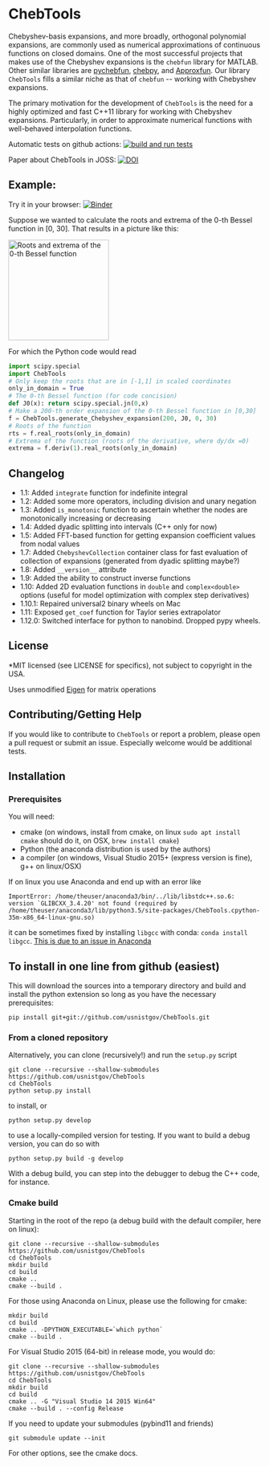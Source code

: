 # ChebTools

Chebyshev-basis expansions, and more broadly, orthogonal polynomial expansions, are commonly used as numerical approximations of continuous functions on closed domains.   One of the most successful projects that makes use of the Chebyshev expansions is the ``chebfun`` library for MATLAB.  Other similar libraries are [pychebfun](https://github.com/pychebfun), [chebpy](https://github.com/chebpy/chebpy), and [Approxfun](https://github.om/JuliaApproximation/ApproxFun.jl). Our library ``ChebTools`` fills a similar niche as that of ``chebfun`` -- working with Chebyshev expansions.

The primary motivation for the development of ``ChebTools`` is the need for a highly optimized and fast C++11 library for working with Chebyshev expansions.  Particularly, in order to approximate numerical functions with well-behaved interpolation functions.

Automatic tests on github actions: [![build and run tests](https://github.com/usnistgov/ChebTools/actions/workflows/runcatch.yml/badge.svg)](https://github.com/usnistgov/ChebTools/actions/workflows/runcatch.yml)

Paper about ChebTools in JOSS: [![DOI](http://joss.theoj.org/papers/10.21105/joss.00569/status.svg)](https://doi.org/10.21105/joss.00569)

## Example:

Try it in your browser: [![Binder](https://mybinder.org/badge.svg)](https://mybinder.org/v2/gh/usnistgov/ChebTools/master)

Suppose we wanted to calculate the roots and extrema of the 0-th Bessel function in [0, 30].  That results in a picture like this:

<img src="JOSS/Bessel.png" alt="Roots and extrema of the 0-th Bessel function" style="width: 200px;"/>

For which the Python code would read
``` python
import scipy.special
import ChebTools
# Only keep the roots that are in [-1,1] in scaled coordinates
only_in_domain = True
# The 0-th Bessel function (for code concision)
def J0(x): return scipy.special.jn(0,x)
# Make a 200-th order expansion of the 0-th Bessel function in [0,30]
f = ChebTools.generate_Chebyshev_expansion(200, J0, 0, 30)
# Roots of the function
rts = f.real_roots(only_in_domain)
# Extrema of the function (roots of the derivative, where dy/dx =0)
extrema = f.deriv(1).real_roots(only_in_domain)
```

## Changelog

* 1.1: Added ``integrate`` function for indefinite integral
* 1.2: Added some more operators, including division and unary negation
* 1.3: Added ``is_monotonic`` function to ascertain whether the nodes are monotonically increasing or decreasing
* 1.4: Added dyadic splitting into intervals (C++ only for now)
* 1.5: Added FFT-based function for getting expansion coefficient values from nodal values
* 1.7: Added ``ChebyshevCollection`` container class for fast evaluation of collection of expansions (generated from dyadic splitting maybe?)
* 1.8: Added ``__version__`` attribute
* 1.9: Added the ability to construct inverse functions
* 1.10: Added 2D evaluation functions in ``double`` and ``complex<double>`` options (useful for model optimization with complex step derivatives)
* 1.10.1: Repaired universal2 binary wheels on Mac
* 1.11: Exposed ``get_coef`` function for Taylor series extrapolator
* 1.12.0: Switched interface for python to nanobind. Dropped pypy wheels. 

## License

*MIT licensed (see LICENSE for specifics), not subject to copyright in the USA.

Uses unmodified [Eigen](https://eigen.tuxfamily.org/dox/) for matrix operations

## Contributing/Getting Help

If you would like to contribute to ``ChebTools`` or report a problem, please open a pull request or submit an issue.  Especially welcome would be additional tests.

## Installation

### Prerequisites

You will need:

* cmake (on windows, install from cmake, on linux ``sudo apt install cmake`` should do it, on OSX, ``brew install cmake``)
* Python (the anaconda distribution is used by the authors)
* a compiler (on windows, Visual Studio 2015+ (express version is fine), g++ on linux/OSX)

If on linux you use Anaconda and end up with an error like
```
ImportError: /home/theuser/anaconda3/bin/../lib/libstdc++.so.6: version `GLIBCXX_3.4.20' not found (required by /home/theuser/anaconda3/lib/python3.5/site-packages/ChebTools.cpython-35m-x86_64-linux-gnu.so)
```
it can be sometimes fixed by installing ``libgcc`` with conda: ``conda install libgcc``.  [This is due to an issue in Anaconda](https://github.com/ContinuumIO/anaconda-issues/issues/483)

## To install in one line from github (easiest)

This will download the sources into a temporary directory and build and install the python extension so long as you have the necessary prerequisites:
```
pip install git+git://github.com/usnistgov/ChebTools.git
```

### From a cloned repository

Alternatively, you can clone (recursively!) and run the ``setup.py`` script

```
git clone --recursive --shallow-submodules https://github.com/usnistgov/ChebTools
cd ChebTools
python setup.py install
```

to install, or

```
python setup.py develop
```

to use a locally-compiled version for testing.  If you want to build a debug version, you can do so with

```
python setup.py build -g develop
```
With a debug build, you can step into the debugger to debug the C++ code, for instance.

### Cmake build

Starting in the root of the repo (a debug build with the default compiler, here on linux):

```
git clone --recursive --shallow-submodules https://github.com/usnistgov/ChebTools
cd ChebTools
mkdir build
cd build
cmake ..
cmake --build .
```
For those using Anaconda on Linux, please use the following for cmake:
```
mkdir build
cd build
cmake .. -DPYTHON_EXECUTABLE=`which python`
cmake --build .
```
For Visual Studio 2015 (64-bit) in release mode, you would do:
```
git clone --recursive --shallow-submodules https://github.com/usnistgov/ChebTools
cd ChebTools
mkdir build
cd build
cmake .. -G "Visual Studio 14 2015 Win64"
cmake --build . --config Release
```

If you need to update your submodules (pybind11 and friends)

```
git submodule update --init
```

For other options, see the cmake docs.
